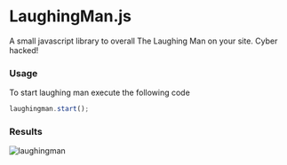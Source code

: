 # LaughingMan.js
A small javascript library to overall The Laughing Man on your site. Cyber hacked! 


### Usage 

To start laughing man execute the following code


```javascript
laughingman.start();
```

### Results

![laughingman](https://i.imgur.com/vT4R6pz.gif)
